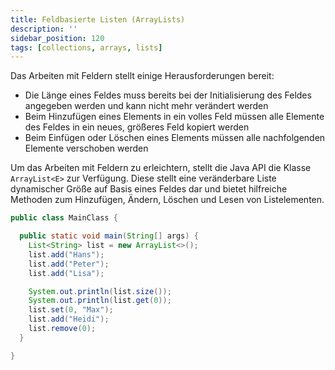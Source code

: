 ```yaml
---
title: Feldbasierte Listen (ArrayLists)
description: ''
sidebar_position: 120
tags: [collections, arrays, lists]
---
```


Das Arbeiten mit Feldern stellt einige Herausforderungen bereit:

- Die Länge eines Feldes muss bereits bei der Initialisierung des Feldes
  angegeben werden und kann nicht mehr verändert werden
- Beim Hinzufügen eines Elements in ein volles Feld müssen alle Elemente des
  Feldes in ein neues, größeres Feld kopiert werden
- Beim Einfügen oder Löschen eines Elements müssen alle nachfolgenden Elemente
  verschoben werden

Um das Arbeiten mit Feldern zu erleichtern, stellt die Java API die Klasse
`ArrayList<E>` zur Verfügung. Diese stellt eine veränderbare Liste dynamischer
Größe auf Basis eines Feldes dar und bietet hilfreiche Methoden zum Hinzufügen,
Ändern, Löschen und Lesen von Listelementen.

```java title="MainClass.java" showLineNumbers
public class MainClass {

  public static void main(String[] args) {
    List<String> list = new ArrayList<>();
    list.add("Hans");
    list.add("Peter");
    list.add("Lisa");

    System.out.println(list.size());
    System.out.println(list.get(0));
    list.set(0, "Max");
    list.add("Heidi");
    list.remove(0);
  }

}
```
